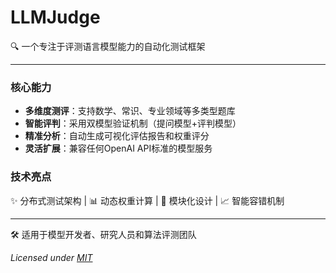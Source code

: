 # LLMJudge

🔍 一个专注于评测语言模型能力的自动化测试框架

---

### 核心能力
- **多维度测评**：支持数学、常识、专业领域等多类型题库  
- **智能评判**：采用双模型验证机制（提问模型+评判模型）  
- **精准分析**：自动生成可视化评估报告和权重评分  
- **灵活扩展**：兼容任何OpenAI API标准的模型服务  

### 技术亮点
✨ 分布式测试架构 | 📊 动态权重计算 | 🧩 模块化设计 | 📈 智能容错机制

---

🛠️ 适用于模型开发者、研究人员和算法评测团队  

_Licensed under [MIT](LICENSE)_  